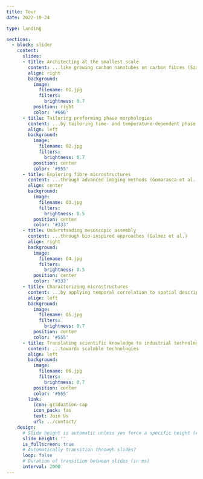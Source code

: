 ```yaml
---
title: Tour
date: 2022-10-24

type: landing

sections:
  - block: slider
    content:
      slides:
      - title: Architecting at the smallest scale
        content: ...like growing carbon nanotubes on carbon fibres (Szmyt et al.)
        align: right
        background:
          image:
            filename: 01.jpg
            filters:
              brightness: 0.7
          position: right
          color: '#666'
      - title: Tailoring preforming phase morphologies
        content: ...by tailoring time- and temperature-dependent phase separation between thermosets and thermoplastics (Farooq et al.)
        align: left
        background:
          image:
            filename: 02.jpg
            filters:
              brightness: 0.7
          position: center
          color: '#555'
      - title: Exploring fibre microstructures
        content: ...through advanced imaging methods (Gomarasca et al.)
        align: center
        background:
          image:
            filename: 03.jpg
            filters:
              brightness: 0.5
          position: center
          color: '#333'
      - title: Understanding mesoscopic assembly
        content: ...through bio-inspired approaches (Gulmez et al.)
        align: right
        background:
          image:
            filename: 04.jpg
            filters:
              brightness: 0.5
          position: center
          color: '#333'
      - title: Characterizing microstructures
        content: ...by applying temporal correlation to spatial descriptors (Gomarasca et al.)
        align: left
        background:
          image:
            filename: 05.jpg
            filters:
              brightness: 0.7
          position: center
          color: '#555'
      - title: Translating scientific knowledge to industrial technologies (TapeLab)
        content: ...towards scalable technologies
        align: left
        background:
          image:
            filename: 06.jpg
            filters:
              brightness: 0.7
          position: center
          color: '#555'
        link:
          icon: graduation-cap
          icon_pack: fas
          text: Join Us
          url: ../contact/
    design:
      # Slide height is automatic unless you force a specific height (e.g. '400px')
      slide_height: ''
      is_fullscreen: true
      # Automatically transition through slides?
      loop: false
      # Duration of transition between slides (in ms)
      interval: 2000
---
```

